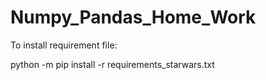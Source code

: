# Numpy_Pandas_Home_Work

To install requirement file:

python -m pip install -r requirements_starwars.txt

